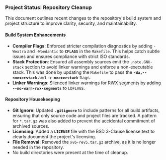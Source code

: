 
### Project Status: Repository Cleanup

This document outlines recent changes to the repository's build system and project structure to improve clarity, security, and maintainability.

#### Build System Enhancements
* **Compiler Flags**: Enforced stricter compilation diagnostics by adding `-Wextra` and `-Wpedantic` to **`CFLAGS`** in the `Makefile`. This helps catch subtle issues and ensures compliance with strict ISO standards.
* **Stack Protection**: Ensured all assembly sources emit the `.note.GNU-stack` section to avoid linker warnings and enforce a non-executable stack. This was done by updating the `Makefile` to pass the **`-Wa,--noexecstack`** and **`-z noexecstack`** flags.
* **Linker Warnings**: Silenced linker warnings for RWX segments by adding **`--no-warn-rwx-segments`** to `LDFLAGS`.

#### Repository Housekeeping
* **Git Ignore**: Updated **`.gitignore`** to include patterns for all build artifacts, ensuring that only source code and project files are tracked. A pattern for `*.tar.gz` was also added to prevent the accidental commitment of archived sources.
* **Licensing**: Added a **`LICENSE`** file with the BSD 3-Clause license text to clearly document the project's licensing.
* **File Removal**: Removed the `xv6-rev5.tar.gz` archive, as it is no longer needed in the repository.
* No build directories were present at the time of cleanup.